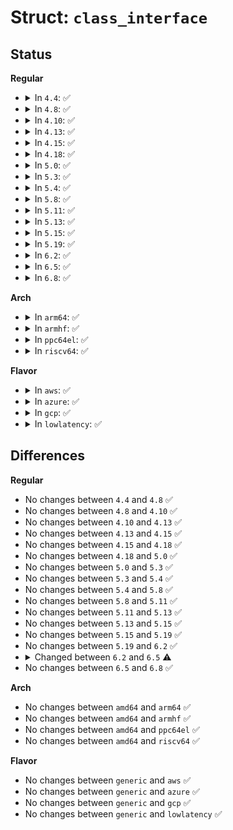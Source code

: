 # Struct: <code>class_interface</code>

## Status
<b>Regular</b>
<ul>
<li>
<details>
<summary>In <code>4.4</code>: ✅</summary>

```c
struct class_interface {
    struct list_head node;
    struct class *class;
    int (*add_dev)(struct device *, struct class_interface *);
    void (*remove_dev)(struct device *, struct class_interface *);
};
```
</details>
</li>
<li>
<details>
<summary>In <code>4.8</code>: ✅</summary>

```c
struct class_interface {
    struct list_head node;
    struct class *class;
    int (*add_dev)(struct device *, struct class_interface *);
    void (*remove_dev)(struct device *, struct class_interface *);
};
```
</details>
</li>
<li>
<details>
<summary>In <code>4.10</code>: ✅</summary>

```c
struct class_interface {
    struct list_head node;
    struct class *class;
    int (*add_dev)(struct device *, struct class_interface *);
    void (*remove_dev)(struct device *, struct class_interface *);
};
```
</details>
</li>
<li>
<details>
<summary>In <code>4.13</code>: ✅</summary>

```c
struct class_interface {
    struct list_head node;
    struct class *class;
    int (*add_dev)(struct device *, struct class_interface *);
    void (*remove_dev)(struct device *, struct class_interface *);
};
```
</details>
</li>
<li>
<details>
<summary>In <code>4.15</code>: ✅</summary>

```c
struct class_interface {
    struct list_head node;
    struct class *class;
    int (*add_dev)(struct device *, struct class_interface *);
    void (*remove_dev)(struct device *, struct class_interface *);
};
```
</details>
</li>
<li>
<details>
<summary>In <code>4.18</code>: ✅</summary>

```c
struct class_interface {
    struct list_head node;
    struct class *class;
    int (*add_dev)(struct device *, struct class_interface *);
    void (*remove_dev)(struct device *, struct class_interface *);
};
```
</details>
</li>
<li>
<details>
<summary>In <code>5.0</code>: ✅</summary>

```c
struct class_interface {
    struct list_head node;
    struct class *class;
    int (*add_dev)(struct device *, struct class_interface *);
    void (*remove_dev)(struct device *, struct class_interface *);
};
```
</details>
</li>
<li>
<details>
<summary>In <code>5.3</code>: ✅</summary>

```c
struct class_interface {
    struct list_head node;
    struct class *class;
    int (*add_dev)(struct device *, struct class_interface *);
    void (*remove_dev)(struct device *, struct class_interface *);
};
```
</details>
</li>
<li>
<details>
<summary>In <code>5.4</code>: ✅</summary>

```c
struct class_interface {
    struct list_head node;
    struct class *class;
    int (*add_dev)(struct device *, struct class_interface *);
    void (*remove_dev)(struct device *, struct class_interface *);
};
```
</details>
</li>
<li>
<details>
<summary>In <code>5.8</code>: ✅</summary>

```c
struct class_interface {
    struct list_head node;
    struct class *class;
    int (*add_dev)(struct device *, struct class_interface *);
    void (*remove_dev)(struct device *, struct class_interface *);
};
```
</details>
</li>
<li>
<details>
<summary>In <code>5.11</code>: ✅</summary>

```c
struct class_interface {
    struct list_head node;
    struct class *class;
    int (*add_dev)(struct device *, struct class_interface *);
    void (*remove_dev)(struct device *, struct class_interface *);
};
```
</details>
</li>
<li>
<details>
<summary>In <code>5.13</code>: ✅</summary>

```c
struct class_interface {
    struct list_head node;
    struct class *class;
    int (*add_dev)(struct device *, struct class_interface *);
    void (*remove_dev)(struct device *, struct class_interface *);
};
```
</details>
</li>
<li>
<details>
<summary>In <code>5.15</code>: ✅</summary>

```c
struct class_interface {
    struct list_head node;
    struct class *class;
    int (*add_dev)(struct device *, struct class_interface *);
    void (*remove_dev)(struct device *, struct class_interface *);
};
```
</details>
</li>
<li>
<details>
<summary>In <code>5.19</code>: ✅</summary>

```c
struct class_interface {
    struct list_head node;
    struct class *class;
    int (*add_dev)(struct device *, struct class_interface *);
    void (*remove_dev)(struct device *, struct class_interface *);
};
```
</details>
</li>
<li>
<details>
<summary>In <code>6.2</code>: ✅</summary>

```c
struct class_interface {
    struct list_head node;
    struct class *class;
    int (*add_dev)(struct device *, struct class_interface *);
    void (*remove_dev)(struct device *, struct class_interface *);
};
```
</details>
</li>
<li>
<details>
<summary>In <code>6.5</code>: ✅</summary>

```c
struct class_interface {
    struct list_head node;
    const struct class *class;
    int (*add_dev)(struct device *);
    void (*remove_dev)(struct device *);
};
```
</details>
</li>
<li>
<details>
<summary>In <code>6.8</code>: ✅</summary>

```c
struct class_interface {
    struct list_head node;
    const struct class *class;
    int (*add_dev)(struct device *);
    void (*remove_dev)(struct device *);
};
```
</details>
</li>
</ul>
<b>Arch</b>
<ul>
<li>
<details>
<summary>In <code>arm64</code>: ✅</summary>

```c
struct class_interface {
    struct list_head node;
    struct class *class;
    int (*add_dev)(struct device *, struct class_interface *);
    void (*remove_dev)(struct device *, struct class_interface *);
};
```
</details>
</li>
<li>
<details>
<summary>In <code>armhf</code>: ✅</summary>

```c
struct class_interface {
    struct list_head node;
    struct class *class;
    int (*add_dev)(struct device *, struct class_interface *);
    void (*remove_dev)(struct device *, struct class_interface *);
};
```
</details>
</li>
<li>
<details>
<summary>In <code>ppc64el</code>: ✅</summary>

```c
struct class_interface {
    struct list_head node;
    struct class *class;
    int (*add_dev)(struct device *, struct class_interface *);
    void (*remove_dev)(struct device *, struct class_interface *);
};
```
</details>
</li>
<li>
<details>
<summary>In <code>riscv64</code>: ✅</summary>

```c
struct class_interface {
    struct list_head node;
    struct class *class;
    int (*add_dev)(struct device *, struct class_interface *);
    void (*remove_dev)(struct device *, struct class_interface *);
};
```
</details>
</li>
</ul>
<b>Flavor</b>
<ul>
<li>
<details>
<summary>In <code>aws</code>: ✅</summary>

```c
struct class_interface {
    struct list_head node;
    struct class *class;
    int (*add_dev)(struct device *, struct class_interface *);
    void (*remove_dev)(struct device *, struct class_interface *);
};
```
</details>
</li>
<li>
<details>
<summary>In <code>azure</code>: ✅</summary>

```c
struct class_interface {
    struct list_head node;
    struct class *class;
    int (*add_dev)(struct device *, struct class_interface *);
    void (*remove_dev)(struct device *, struct class_interface *);
};
```
</details>
</li>
<li>
<details>
<summary>In <code>gcp</code>: ✅</summary>

```c
struct class_interface {
    struct list_head node;
    struct class *class;
    int (*add_dev)(struct device *, struct class_interface *);
    void (*remove_dev)(struct device *, struct class_interface *);
};
```
</details>
</li>
<li>
<details>
<summary>In <code>lowlatency</code>: ✅</summary>

```c
struct class_interface {
    struct list_head node;
    struct class *class;
    int (*add_dev)(struct device *, struct class_interface *);
    void (*remove_dev)(struct device *, struct class_interface *);
};
```
</details>
</li>
</ul>

## Differences
<b>Regular</b>
<ul>
<li>
No changes between <code>4.4</code> and <code>4.8</code> ✅
</li>
<li>
No changes between <code>4.8</code> and <code>4.10</code> ✅
</li>
<li>
No changes between <code>4.10</code> and <code>4.13</code> ✅
</li>
<li>
No changes between <code>4.13</code> and <code>4.15</code> ✅
</li>
<li>
No changes between <code>4.15</code> and <code>4.18</code> ✅
</li>
<li>
No changes between <code>4.18</code> and <code>5.0</code> ✅
</li>
<li>
No changes between <code>5.0</code> and <code>5.3</code> ✅
</li>
<li>
No changes between <code>5.3</code> and <code>5.4</code> ✅
</li>
<li>
No changes between <code>5.4</code> and <code>5.8</code> ✅
</li>
<li>
No changes between <code>5.8</code> and <code>5.11</code> ✅
</li>
<li>
No changes between <code>5.11</code> and <code>5.13</code> ✅
</li>
<li>
No changes between <code>5.13</code> and <code>5.15</code> ✅
</li>
<li>
No changes between <code>5.15</code> and <code>5.19</code> ✅
</li>
<li>
No changes between <code>5.19</code> and <code>6.2</code> ✅
</li>
<li>
<details>
<summary>Changed between <code>6.2</code> and <code>6.5</code> ⚠️</summary>
<ul>
<li>
<b>Field type changed. </b>
<code>struct class *class</code> ➡️ <code>const struct class *class</code>
</li>
<li>
<b>Field type changed. </b>
<code>int (*add_dev)(struct device *, struct class_interface *)</code> ➡️ <code>int (*add_dev)(struct device *)</code>
</li>
<li>
<b>Field type changed. </b>
<code>void (*remove_dev)(struct device *, struct class_interface *)</code> ➡️ <code>void (*remove_dev)(struct device *)</code>
</li>
</ul>
</details>
</li>
<li>
No changes between <code>6.5</code> and <code>6.8</code> ✅
</li>
</ul>
<b>Arch</b>
<ul>
<li>
No changes between <code>amd64</code> and <code>arm64</code> ✅
</li>
<li>
No changes between <code>amd64</code> and <code>armhf</code> ✅
</li>
<li>
No changes between <code>amd64</code> and <code>ppc64el</code> ✅
</li>
<li>
No changes between <code>amd64</code> and <code>riscv64</code> ✅
</li>
</ul>
<b>Flavor</b>
<ul>
<li>
No changes between <code>generic</code> and <code>aws</code> ✅
</li>
<li>
No changes between <code>generic</code> and <code>azure</code> ✅
</li>
<li>
No changes between <code>generic</code> and <code>gcp</code> ✅
</li>
<li>
No changes between <code>generic</code> and <code>lowlatency</code> ✅
</li>
</ul>
